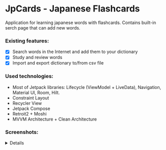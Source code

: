 # JpCards - Japanese Flashcards

Application for learning japanese words with flashcards. Contains built-in serch page that can add new words.

### Existing features: 
- [x] Search words in the Internet and add them to your dictionary
- [x] Study and review words
- [x] Import and export dictionary to/from csv file

### Used technologies:
- Most of Jetpack libraries: Lifecycle (ViewModel + LiveData), Navigation, Material UI, Room, Hilt.
- Constraint Layout
- Recycler View
- Jetpack Compose
- Retroit2 + Moshi
- MVVM Architecture + Clean Architecture

### Screenshots:
<details>
  <summary> Details </summary>
  <img src="https://github.com/KirillEmets/japaneseflashcards/blob/master/Screenshots/Review.jpg" width="250">
  <img src="https://github.com/KirillEmets/japaneseflashcards/blob/master/Screenshots/Start.jpg" width="250">
  <img src="https://github.com/KirillEmets/japaneseflashcards/blob/master/Screenshots/Dictionary.jpg" width="250">
  <img src="https://github.com/KirillEmets/japaneseflashcards/blob/master/Screenshots/Search.jpg" width="250">
  <img src="https://github.com/KirillEmets/japaneseflashcards/blob/master/Screenshots/Settings.jpg" width="250">
</details>
